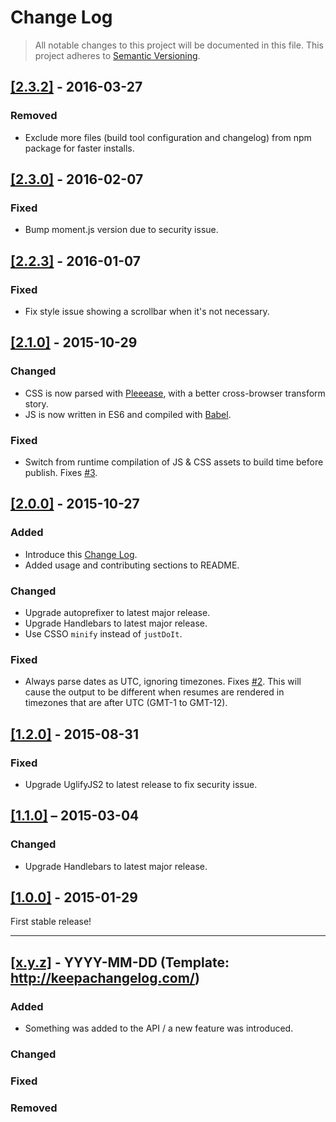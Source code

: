 # Change Log

> All notable changes to this project will be documented in this file.
This project adheres to [Semantic Versioning](http://semver.org/).

## [[2.3.2]](https://github.com/ThibWeb/jsonresume-theme-eloquent/releases/tag/2.3.2) - 2016-03-27

### Removed

- Exclude more files (build tool configuration and changelog) from npm package for faster installs.

## [[2.3.0]](https://github.com/ThibWeb/jsonresume-theme-eloquent/releases/tag/2.3.0) - 2016-02-07

### Fixed

- Bump moment.js version due to security issue.

## [[2.2.3]](https://github.com/ThibWeb/jsonresume-theme-eloquent/releases/tag/2.2.3) - 2016-01-07

### Fixed

- Fix style issue showing a scrollbar when it's not necessary.

## [[2.1.0]](https://github.com/ThibWeb/jsonresume-theme-eloquent/releases/tag/2.1.0) - 2015-10-29

### Changed

- CSS is now parsed with [Pleeease](http://pleeease.io), with a better cross-browser transform story.
- JS is now written in ES6 and compiled with [Babel](https://babeljs.io/).

### Fixed

- Switch from runtime compilation of JS & CSS assets to build time before publish. Fixes [#3](https://github.com/ThibWeb/jsonresume-theme-eloquent/issues/3).

## [[2.0.0]](https://github.com/ThibWeb/jsonresume-theme-eloquent/releases/tag/2.0.0) - 2015-10-27

### Added

- Introduce this [Change Log](http://keepachangelog.com/).
- Added usage and contributing sections to README.

### Changed

- Upgrade autoprefixer to latest major release.
- Upgrade Handlebars to latest major release.
- Use CSSO `minify` instead of `justDoIt`.

### Fixed

- Always parse dates as UTC, ignoring timezones. Fixes [#2](https://github.com/ThibWeb/jsonresume-theme-eloquent/issues/2). This will cause the output to be different when resumes are rendered in timezones that are after UTC (GMT-1 to GMT-12).

## [[1.2.0]](https://github.com/ThibWeb/jsonresume-theme-eloquent/releases/tag/1.2.0) - 2015-08-31

### Fixed

- Upgrade UglifyJS2 to latest release to fix security issue.

## [[1.1.0]](https://github.com/ThibWeb/jsonresume-theme-eloquent/releases/tag/1.1.0) – 2015-03-04

### Changed

- Upgrade Handlebars to latest major release.

## [[1.0.0]](https://github.com/ThibWeb/jsonresume-theme-eloquent/releases/tag/1.0.0) - 2015-01-29

First stable release!

-------------

## [[x.y.z]](https://github.com/ThibWeb/jsonresume-theme-eloquent/releases/tag/x.y.z) - YYYY-MM-DD (Template: http://keepachangelog.com/)

### Added

- Something was added to the API / a new feature was introduced.

### Changed

### Fixed

### Removed
